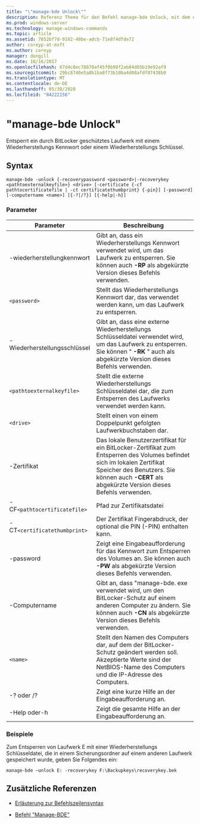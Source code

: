 ```yaml
---
title: "\"manage-bde Unlock\""
description: Referenz Thema für den Befehl manage-bde Unlock, mit dem ein durch BitLocker geschütztes Laufwerk mithilfe eines Wiederherstellungs Kennworts oder eines Wiederherstellungs Schlüssels entsperrt wird.
ms.prod: windows-server
ms.technology: manage-windows-commands
ms.topic: article
ms.assetid: 7852bf7d-9102-40be-adcb-71e8f4dfde72
author: coreyp-at-msft
ms.author: coreyp
manager: dongill
ms.date: 10/16/2017
ms.openlocfilehash: 67d4c0ec78870af45f0b98f2ab04d85b19e92af9
ms.sourcegitcommit: 29bc8740e5a8b1ba8f73b10ba4d08afdf07438b0
ms.translationtype: MT
ms.contentlocale: de-DE
ms.lasthandoff: 05/30/2020
ms.locfileid: "84222156"
---
```

# <a name="manage-bde-unlock"></a>"manage-bde Unlock"

Entsperrt ein durch BitLocker geschütztes Laufwerk mit einem Wiederherstellungs Kennwort oder einem Wiederherstellungs Schlüssel.

## <a name="syntax"></a>Syntax

```
manage-bde -unlock {-recoverypassword <password>|-recoverykey <pathtoexternalkeyfile>} <drive> [-certificate {-cf pathtocertificatefile | -ct certificatethumbprint} {-pin}] [-password] [-computername <name>] [{-?|/?}] [{-help|-h}]
```

### <a name="parameters"></a>Parameter

| Parameter | Beschreibung |
| --------- | ----------- |
| -wiederherstellungkennwort | Gibt an, dass ein Wiederherstellungs Kennwort verwendet wird, um das Laufwerk zu entsperren. Sie können auch **-RP** als abgekürzte Version dieses Befehls verwenden. |
| `<password>` | Stellt das Wiederherstellungs Kennwort dar, das verwendet werden kann, um das Laufwerk zu entsperren. |
| -Wiederherstellungsschlüssel | Gibt an, dass eine externe Wiederherstellungs Schlüsseldatei verwendet wird, um das Laufwerk zu entsperren. Sie können " **-RK** " auch als abgekürzte Version dieses Befehls verwenden. |
| `<pathtoexternalkeyfile>` | Stellt die externe Wiederherstellungs Schlüsseldatei dar, die zum Entsperren des Laufwerks verwendet werden kann. |
| `<drive>` | Stellt einen von einem Doppelpunkt gefolgten Laufwerkbuchstaben dar. |
| -Zertifikat | Das lokale Benutzerzertifikat für ein BitLocker-Zertifikat zum Entsperren des Volumes befindet sich im lokalen Zertifikat Speicher des Benutzers. Sie können auch **-CERT** als abgekürzte Version dieses Befehls verwenden. |
| -CF`<pathtocertificatefile>` | Pfad zur Zertifikatsdatei |
| -CT`<certificatethumbprint>` | Der Zertifikat Fingerabdruck, der optional die PIN (-PIN) enthalten kann. |
| -password | Zeigt eine Eingabeaufforderung für das Kennwort zum Entsperren des Volumes an. Sie können auch **-PW** als abgekürzte Version dieses Befehls verwenden. |
| -Computername | Gibt an, dass "manage-bde. exe verwendet wird, um den BitLocker-Schutz auf einem anderen Computer zu ändern. Sie können auch **-CN** als abgekürzte Version dieses Befehls verwenden. |
| `<name>` | Stellt den Namen des Computers dar, auf dem der BitLocker-Schutz geändert werden soll. Akzeptierte Werte sind der NetBIOS-Name des Computers und die IP-Adresse des Computers. |
| -? oder /? | Zeigt eine kurze Hilfe an der Eingabeaufforderung an. |
| -Help oder-h | Zeigt die gesamte Hilfe an der Eingabeaufforderung an. |

### <a name="examples"></a>Beispiele

Zum Entsperren von Laufwerk E mit einer Wiederherstellungs Schlüsseldatei, die in einem Sicherungsordner auf einem anderen Laufwerk gespeichert wurde, geben Sie Folgendes ein:

```
manage-bde –unlock E: -recoverykey F:\Backupkeys\recoverykey.bek
```

## <a name="additional-references"></a>Zusätzliche Referenzen

- [Erläuterung zur Befehlszeilensyntax](command-line-syntax-key.md)

- [Befehl "Manage-BDE"](manage-bde.md)
